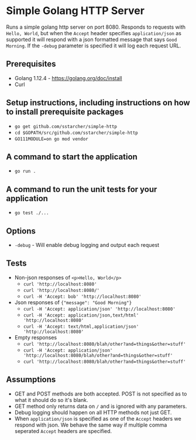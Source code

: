 # Simple Golang HTTP Server

Runs a simple golang http server on port 8080.  Responds to requests with `Hello, World`, but when the `Accept` header specifies `application/json` as supported it will respond with a json formatted message that says `Good Morning`.  If the `-debug` parameter is specified it will log each request URL.

## Prerequisites
* Golang 1.12.4 - https://golang.org/doc/install
* Curl

## Setup instructions, including instructions on how to install prerequisite packages
* `go get github.com/sstarcher/simple-http`
* `cd $GOPATH/src/github.com/sstarcher/simple-http`
* `GO111MODULE=on go mod vendor`

## A command to start the application
* `go run .`

## A command to run the unit tests for your application
* `go test ./...`

## Options
* `-debug` - Will enable debug logging and output each request

## Tests
* Non-json responses of `<p>Hello, World</p>`
  * `curl 'http://localhost:8080'`
  * `curl 'http://localhost:8080/'`
  * `curl -H 'Accept: bob' 'http://localhost:8080'`
* Json responses of `{"message": "Good Morning"}`
  * `curl -H 'Accept: application/json' 'http://localhost:8080'`
  * `curl -H 'Accept: application/json,text/html' 'http://localhost:8080'`
  * `curl -H 'Accept: text/html,application/json' 'http://localhost:8080'`
* Empty responses
  * `curl 'http://localhost:8080/blah/other?and=things&other=stuff'`
  * `curl -H 'Accept: application/json' 'http://localhost:8080/blah/other?and=things&other=stuff'`
  * `curl 'http://localhost:8080/blah/other?and=things&other=stuff'`

## Assumptions
* GET and POST methods are both accepted.  POST is not specified as to what it should do so it's blank.
* GET method only returns data on `/` and is ignored with any parameters.
* Debug logging should happen on all HTTP methods not just GET.
* When `application/json` is specified as one of the `Accept` headers we respond with json.  We behave the same way if multiple comma seperated `Accept` headers are specified.
